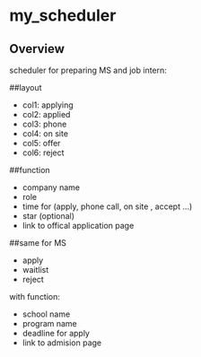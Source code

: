 # my_scheduler
## Overview

scheduler for preparing MS and job intern:

##layout
- col1: applying
- col2: applied
- col3: phone
- col4: on site
- col5: offer
- col6: reject

##function
- company name
- role
- time for (apply, phone call, on site , accept ...)
- star (optional)
- link to offical application page

##same for MS
- apply
- waitlist
- reject

with function:
- school name
- program name
- deadline for apply
- link to admision page

